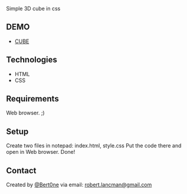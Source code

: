 Simple 3D cube in css

## DEMO

* [CUBE](https://github.com/Bert0ne/3D-CUBE) 

## Technologies
* HTML
* CSS

## Requirements
Web browser. ;)

## Setup
Create two files in notepad:
index.html,
style.css
Put the code there and
open in Web browser.
Done!

## Contact
Created by [@Bert0ne](https://www.linkedin.com/in/robert-lancman-77a109167/) 
 via email:  robert.lancman@gmail.com
